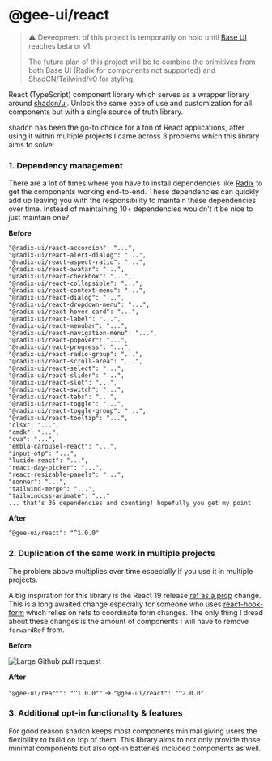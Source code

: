 # @gee-ui/react

> ⚠️ Deveopment of this project is temporarily on hold until [Base UI](https://github.com/mui/base-ui) reaches beta or v1.
> 
> The future plan of this project will be to combine the primitives from both Base UI (Radix for components not supported) and ShadCN/Tailwind/v0 for styling.

React (TypeScript) component library which serves as a wrapper library around [shadcn/ui](https://ui.shadcn.com/). Unlock the same ease of use and customization for all components but with a single source of truth library.

shadcn has been the go-to choice for a ton of React applications, after using it within multiple projects I came across 3 problems which this library aims to solve:

### 1. Dependency management

There are a lot of times where you have to install dependencies like [Radix](https://www.radix-ui.com/) to get the components working end-to-end. These dependencies can quickly add up leaving you with the responsibility to maintain these dependencies over time. Instead of maintaining 10+ dependencies wouldn't it be nice to just maintain one?

**Before**

```
"@radix-ui/react-accordion": "...",
"@radix-ui/react-alert-dialog": "...",
"@radix-ui/react-aspect-ratio": "...",
"@radix-ui/react-avatar": "...",
"@radix-ui/react-checkbox": "...",
"@radix-ui/react-collapsible": "...",
"@radix-ui/react-context-menu": "...",
"@radix-ui/react-dialog": "...",
"@radix-ui/react-dropdown-menu": "...",
"@radix-ui/react-hover-card": "...",
"@radix-ui/react-label": "...",
"@radix-ui/react-menubar": "...",
"@radix-ui/react-navigation-menu": "...",
"@radix-ui/react-popover": "...",
"@radix-ui/react-progress": "...",
"@radix-ui/react-radio-group": "...",
"@radix-ui/react-scroll-area": "...",
"@radix-ui/react-select": "...",
"@radix-ui/react-slider": "...",
"@radix-ui/react-slot": "...",
"@radix-ui/react-switch": "...",
"@radix-ui/react-tabs": "...",
"@radix-ui/react-toggle": "...",
"@radix-ui/react-toggle-group": "...",
"@radix-ui/react-tooltip": "...",
"clsx": "...",
"cmdk": "...",
"cva": "...",
"embla-carousel-react": "...",
"input-otp": "...",
"lucide-react": "...",
"react-day-picker": "...",
"react-resizable-panels": "...",
"sonner": "...",
"tailwind-merge": "...",
"tailwindcss-animate": "..."
... that's 36 dependencies and counting! hopefully you get my point

```

**After**

```
"@gee-ui/react": "^1.0.0"
```

### 2. Duplication of the same work in multiple projects

The problem above multiplies over time especially if you use it in multiple projects.

A big inspiration for this library is the React 19 release [ref as a prop](https://react.dev/blog/2024/04/25/react-19#ref-as-a-prop) change. This is a long awaited change especially for someone who uses [react-hook-form](https://react-hook-form.com/) which relies on refs to coordinate form changes. The only thing I dread about these changes is the amount of components I will have to remove `forwardRef` from.

**Before**

![Large Github pull request](https://res.cloudinary.com/michaelgee/image/upload/v1716049756/Screenshot_2024-05-18_at_12.29.00_PM_q8pf9h.png)

**After**

`"@gee-ui/react": "^1.0.0""` -> `"@gee-ui/react": "^2.0.0"`

### 3. Additional opt-in functionality & features

For good reason shadcn keeps most components minimal giving users the flexibility to build on top of them. This library aims to not only provide those minimal components but also opt-in batteries included components as well.
